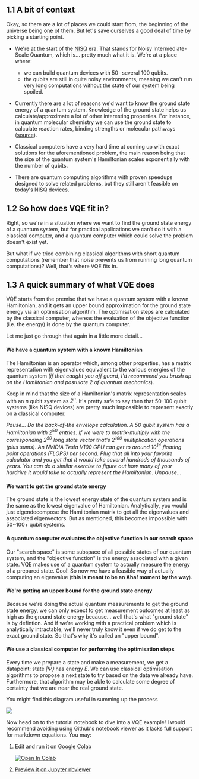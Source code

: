 ## 1.1 A bit of context

Okay, so there are a lot of places we could start from, the beginning of the universe being one of them. But let's save ourselves a good deal of time by picking a starting point.

- We're at the start of the [NISQ](https://arxiv.org/pdf/1801.00862.pdf) era. That stands for Noisy Intermediate-Scale Quantum, which is... pretty much what it is. We're at a place where:

  - we can build quantum devices with 50- several 100 qubits.
  - the qubits are still in quite noisy environments, meaning we can't run very long computations without the state of our system being spoiled.

- Currently there are a lot of reasons we'd want to know the ground state energy of a quantum system. Knowledge of the ground state helps us calculate/approximate a lot of other interesting properties. For instance, in quantum molecular chemistry we can use the ground state to calculate reaction rates, binding strengths or molecular pathways ([source](https://www.mustythoughts.com/variational-quantum-eigensolver-explained)).

- Classical computers have a very hard time at coming up with exact solutions for the aforementioned problem, the main reason being that the size of the quantum system's Hamiltonian scales exponentially with the number of qubits.

- There are quantum computing algorithms with proven speedups designed to solve related problems, but they still aren't feasible on today's NISQ devices.

## 1.2 So how does VQE fit in?

Right, so we're in a situation where we want to find the ground state energy of a quantum system, but for practical applications we can't do it with a classical computer, and a quantum computer which could solve the problem doesn't exist yet.

But what if we tried combining classical algorithms with short quantum computations (remember that noise prevents us from running long quantum computations)? Well, that's where VQE fits in.

## 1.3 A quick summary of what VQE does

VQE starts from the premise that we have a quantum system with a known Hamiltonian, and it gets an upper bound approximation for the ground state energy via an optimisation algorithm. The optimisation steps are calculated by the classical computer, whereas the evaluation of the objective function (i.e. the energy) is done by the quantum computer.

Let me just go through that again in a little more detail...

#### We have a quantum system with a known Hamiltonian

The Hamiltonian is an operator which, among other properties, has a matrix representation with eigenvalues equivalent to the various energies of the quantum system (_if that caught you off guard, I'd recommend you brush up on the Hamiltonian and postulate 2 of quantum mechanics_).

Keep in mind that the size of a Hamiltonian's matrix representation scales with an _n_ qubit system as _2<sup>n</sup>_. It's pretty safe to say then that 50-100 qubit systems (like NISQ devices) are pretty much impossible to represent exactly on a classical computer.

_Pause... Do the back-of-the envelope calculation. A 50 qubit system has a Hamiltonian with 2<sup>50</sup> entries. If we were to matrix-multiply with the corresponding 2<sup>50</sup> long state vector that's 2<sup>100</sup> multiplication operations (plus sums). An NVIDIA Tesla V100 GPU can get to around 10<sup>14</sup> floating point operations (FLOPS) per second. Plug that all into your favorite calculator and you get that it would take several hundreds of thousands of years. You can do a similar exercise to figure out how many of your hardrive it would take to actually represent the Hamiltonian. Unpause..._

#### We want to get the ground state energy

The ground state is the lowest energy state of the quantum system and is the same as the lowest eigenvalue of Hamiltonian. Analytically, you would just eigendecompose the Hamiltonian matrix to get all the eigenvalues and associated eigenvectors. But as mentioned, this becomes impossible with 50~100+ qubit systems.

#### A quantum computer evaluates the objective function in our search space

Our "search space" is some subspace of all possible states of our quantum system, and the "objective function" is the energy associated with a given state. VQE makes use of a quantum system to actually measure the energy of a prepared state. Cool! So now we have a feasible way of actually computing an eigenvalue (**this is meant to be an Aha! moment by the way**).

#### We're getting an upper bound for the ground state energy

Because we're doing the actual quantum measurements to get the ground state energy, we can only expect to get measurement outcomes at least as high as the ground state energy because... well that's what "ground state" is by defintion. And if we're working with a practical problem which is analytically intractable, we'll never truly know it even if we do get to the exact ground state. So that's why it's called an "upper bound".

#### We use a classical computer for performing the optimisation steps

Every time we prepare a state and make a measurement, we get a datapoint: state _|Ψ⟩_ has energy _E_. We can use classical optimisation algorithms to propose a next state to try based on the data we already have. Furthermore, that algorithm may be able to calculate some degree of certainty that we are near the real ground state.

You might find this diagram useful in summing up the process

![](./figures/vqe-simple-schematic.png)

Now head on to the tutorial notebook to dive into a VQE example! I would recommend
avoiding using Github's notebook viewer as it lacks full support for markdown equations.
You may:

1. Edit and run it on [Google Colab](https://colab.research.google.com/github/alexander-soare/A-Framework-Agnostic-VQE-Tutorial/blob/master/02_Tutorial.ipynb)

   [![Open In Colab](https://colab.research.google.com/assets/colab-badge.svg)](https://colab.research.google.com/github/alexander-soare/A-Framework-Agnostic-VQE-Tutorial/blob/master/02_Tutorial.ipynb)

2. [Preview it on Jupyter nbviewer](https://nbviewer.jupyter.org/github/alexander-soare/A-Framework-Agnostic-VQE-Tutorial/blob/master/02_Tutorial.ipynb)
